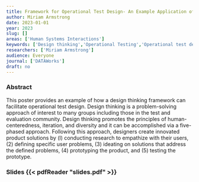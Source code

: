 ```yaml
---
title: Framework for Operational Test Design- An Example Application of Design Thinking
author: Miriam Armstrong
date: 2023-01-01
year: 2023
slug: []
areas: ['Human Systems Interactions']
keywords: ['Design thinking','Operational Testing','Operational test design']
researchers: ['Miriam Armstrong']
audience: Everyone
journal: ['DATAWorks']
draft: no
---
```




### Abstract

This poster provides an example of how a design thinking framework can facilitate operational test design. Design thinking is a problem-solving approach of interest to many groups including those in the test and evaluation community. Design thinking promotes the principles of human-centeredness, iteration, and diversity and it can be accomplished via a five-phased approach. Following this approach, designers create innovated product solutions by (l) conducting research to empathize with their users, (2) defining specific user problems, (3) ideating on solutions that address the defined problems, (4) prototyping the product, and (5) testing the prototype.

### Slides {{< pdfReader "slides.pdf" >}}




